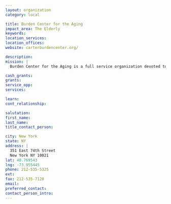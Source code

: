 ```yaml
---
layout: organization
category: local

title: Burden Center for the Aging
impact_area: The Elderly
keywords: 
location_services: 
location_offices: 
website: carterburdencenter.org/‎

description: 
mission: |
  Burden Center for the Aging is a full service organization devoted to bettering the quality of life for the elderly population of the Upper East Side.

cash_grants: 
grants: 
service_opp: 
services: 

learn: 
cont_relationship: 

salutation: 
first_name: 
last_name: 
title_contact_person: 

city: New York
state: NY
address: |
  351 East 74th Street    
  New York NY 10021
lat: 40.769543
lng: -73.955445
phone: 212-535-5325
ext: 
fax: 212-535-7120
email: 
preferred_contact: 
contact_person_intro: 
---
```


